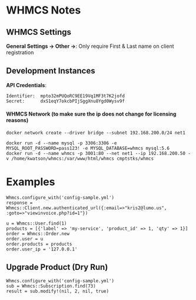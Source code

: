 # WHMCS Notes

## WHMCS Settings

**General Settings -> Other ->**: Only require First & Last name on client registration

## Development Instances

**API Credentials**:
```
Identifier:  mpto32mPUQoRC9EE19Vq1MF3t7K2jofd
Secret:      dxS1eqY7okcbPIjSggXnu8Ygd0Wysv9f
```

#### WHMCS Network (to make sure the ip does not change for licensing reasons)

```
docker network create --driver bridge --subnet 192.168.200.0/24 net1
```

```
docker run -d --name mysql -p 3306:3306 -e MYSQL_ROOT_PASSWORD=pass123! -e MYSQL_DATABASE=whmcs mysql:5.6
docker run -d --name whmcs -p 3001:80 --net net1 --ip 192.168.200.50 -v /home/kwatson/whmcs:/var/www/html/whmcs cmptstks/whmcs
```

# Examples
```
Whmcs.configure_with('config-sample.yml')
response = Whmcs::Client.new.authenticated_url({:email=>"kris2@lumo.us", :goto=>"viewinvoice.php?id=1"})

u = Whmcs::User.find(1)
products = [{'label' => 'my-service', 'product_id' => 1, 'qty' => 1}]
order = Whmcs::Order.new
order.user = u
order.products = products
order.user_ip = '127.0.0.1'
```

## Upgrade Product (Dry Run)
```
Whmcs.configure_with('config-sample.yml')
sub = Whmcs::Subscription.find(73)
result = sub.modify!(nil, 2, nil, true)
```